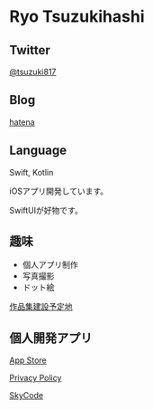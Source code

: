 # Ryo Tsuzukihashi 
## Twitter

[@tsuzuki817](https://twitter.com/tsuzuki817)

## Blog

[hatena](http://pasokatu.hateblo.jp)

## Language

Swift, Kotlin

iOSアプリ開発しています。

SwiftUIが好物です。

## 趣味  

+ 個人アプリ制作
+ 写真撮影
+ ドット絵

[作品集建設予定地](https://tsuzukihashi.github.io/pixel-art)

## 個人開発アプリ
[App Store](https://apps.apple.com/jp/developer/ryo-tsudukihashi/id1320583602?l)

[Privacy Policy](https://tsuzukihashi.github.io/privacy-policy)

[SkyCode](https://tsuzukihashi.github.io/skycode)
